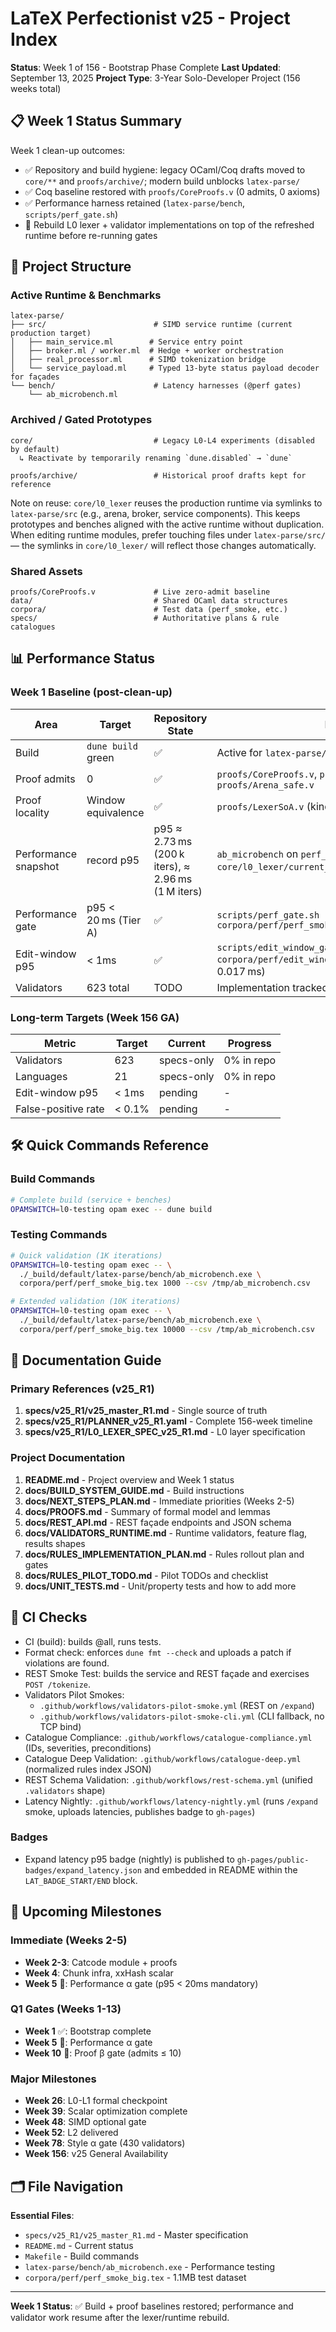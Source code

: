 # LaTeX Perfectionist v25 - Project Index

**Status**: Week 1 of 156 - Bootstrap Phase Complete
**Last Updated**: September 13, 2025
**Project Type**: 3-Year Solo-Developer Project (156 weeks total)

## 📋 Week 1 Status Summary

Week 1 clean-up outcomes:
- ✅ Repository and build hygiene: legacy OCaml/Coq drafts moved to `core/**` and `proofs/archive/`; modern build unblocks `latex-parse/`
- ✅ Coq baseline restored with `proofs/CoreProofs.v` (0 admits, 0 axioms)
- ✅ Performance harness retained (`latex-parse/bench`, `scripts/perf_gate.sh`)
- 🔄 Rebuild L0 lexer + validator implementations on top of the refreshed runtime before re-running gates

## 📁 Project Structure

### Active Runtime & Benchmarks
```
latex-parse/
├── src/                        # SIMD service runtime (current production target)
│   ├── main_service.ml        # Service entry point
│   ├── broker.ml / worker.ml  # Hedge + worker orchestration
│   ├── real_processor.ml      # SIMD tokenization bridge
│   └── service_payload.ml     # Typed 13-byte status payload decoder for façades
└── bench/                      # Latency harnesses (@perf gates)
    └── ab_microbench.ml
```

### Archived / Gated Prototypes
```
core/                           # Legacy L0-L4 experiments (disabled by default)
  ↳ Reactivate by temporarily renaming `dune.disabled` → `dune`

proofs/archive/                 # Historical proof drafts kept for reference
```

Note on reuse: `core/l0_lexer` reuses the production runtime via symlinks to
`latex-parse/src` (e.g., arena, broker, service components). This keeps
prototypes and benches aligned with the active runtime without duplication.
When editing runtime modules, prefer touching files under `latex-parse/src/` —
the symlinks in `core/l0_lexer/` will reflect those changes automatically.

### Shared Assets
```
proofs/CoreProofs.v             # Live zero-admit baseline
data/                           # Shared OCaml data structures
corpora/                        # Test data (perf_smoke, etc.)
specs/                          # Authoritative plans & rule catalogues
```

## 📊 Performance Status

### Week 1 Baseline (post-clean-up)
| Area | Target | Repository State | Notes |
|------|--------|------------------|-------|
| Build | `dune build` green | ✅ | Active for `latex-parse/` modules |
| Proof admits | 0 | ✅ | `proofs/CoreProofs.v`, `proofs/Catcode.v`, `proofs/Arena_safe.v` |
| Proof locality | Window equivalence | ✅ | `proofs/LexerSoA.v` (kinds/codes/offs/issues) |
| Performance snapshot | record p95 | p95 ≈ 2.73 ms (200 k iters), ≈ 2.96 ms (1 M iters) | `ab_microbench` on `perf_smoke_big` (see `core/l0_lexer/current_baseline_performance.json`) |
| Performance gate | p95 < 20 ms (Tier A) | ✅ | `scripts/perf_gate.sh corpora/perf/perf_smoke_big.tex 100` |
| Edit-window p95 | < 1ms | ✅ | `scripts/edit_window_gate.sh corpora/perf/edit_window_4kb.tex 2000` (p95 ≈ 0.017 ms) |
| Validators | 623 total | TODO | Implementation tracked in specs |

### Long-term Targets (Week 156 GA)
| Metric | Target | Current | Progress |
|--------|--------|---------|----------|
| Validators | 623 | specs-only | 0% in repo |
| Languages | 21 | specs-only | 0% in repo |
| Edit-window p95 | < 1ms | pending | - |
| False-positive rate | < 0.1% | pending | - |

## 🛠️ Quick Commands Reference

### Build Commands
```bash
# Complete build (service + benches)
OPAMSWITCH=l0-testing opam exec -- dune build
```

### Testing Commands
```bash
# Quick validation (1K iterations)
OPAMSWITCH=l0-testing opam exec -- \
  ./_build/default/latex-parse/bench/ab_microbench.exe \
  corpora/perf/perf_smoke_big.tex 1000 --csv /tmp/ab_microbench.csv

# Extended validation (10K iterations)
OPAMSWITCH=l0-testing opam exec -- \
  ./_build/default/latex-parse/bench/ab_microbench.exe \
  corpora/perf/perf_smoke_big.tex 10000 --csv /tmp/ab_microbench.csv
```

## 📖 Documentation Guide

### Primary References (v25_R1)
1. **specs/v25_R1/v25_master_R1.md** - Single source of truth
2. **specs/v25_R1/PLANNER_v25_R1.yaml** - Complete 156-week timeline
3. **specs/v25_R1/L0_LEXER_SPEC_v25_R1.md** - L0 layer specification

### Project Documentation
1. **README.md** - Project overview and Week 1 status
2. **docs/BUILD_SYSTEM_GUIDE.md** - Build instructions
3. **docs/NEXT_STEPS_PLAN.md** - Immediate priorities (Weeks 2-5)
4. **docs/PROOFS.md** - Summary of formal model and lemmas
5. **docs/REST_API.md** - REST façade endpoints and JSON schema
6. **docs/VALIDATORS_RUNTIME.md** - Runtime validators, feature flag, results shapes
7. **docs/RULES_IMPLEMENTATION_PLAN.md** - Rules rollout plan and gates
8. **docs/RULES_PILOT_TODO.md** - Pilot TODOs and checklist
9. **docs/UNIT_TESTS.md** - Unit/property tests and how to add more

## 🧪 CI Checks
- CI (build): builds @all, runs tests.
- Format check: enforces `dune fmt --check` and uploads a patch if violations are found.
- REST Smoke Test: builds the service and REST façade and exercises `POST /tokenize`.
- Validators Pilot Smokes:
  - `.github/workflows/validators-pilot-smoke.yml` (REST on `/expand`)
  - `.github/workflows/validators-pilot-smoke-cli.yml` (CLI fallback, no TCP bind)
- Catalogue Compliance: `.github/workflows/catalogue-compliance.yml` (IDs, severities, preconditions)
- Catalogue Deep Validation: `.github/workflows/catalogue-deep.yml` (normalized rules index JSON)
- REST Schema Validation: `.github/workflows/rest-schema.yml` (unified `.validators` shape)
- Latency Nightly: `.github/workflows/latency-nightly.yml` (runs `/expand` smoke, uploads latencies, publishes badge to `gh-pages`)

### Badges

- Expand latency p95 badge (nightly) is published to `gh-pages/public-badges/expand_latency.json` and embedded in README within the `LAT_BADGE_START/END` block.

## 🎯 Upcoming Milestones

### Immediate (Weeks 2-5)
- **Week 2-3**: Catcode module + proofs
- **Week 4**: Chunk infra, xxHash scalar
- **Week 5** 🎯: Performance α gate (p95 < 20ms mandatory)

### Q1 Gates (Weeks 1-13)
- **Week 1** ✅: Bootstrap complete
- **Week 5** 🎯: Performance α gate
- **Week 10** 🎯: Proof β gate (admits ≤ 10)

### Major Milestones
- **Week 26**: L0-L1 formal checkpoint
- **Week 39**: Scalar optimization complete
- **Week 48**: SIMD optional gate
- **Week 52**: L2 delivered
- **Week 78**: Style α gate (430 validators)
- **Week 156**: v25 General Availability

## 🗂️ File Navigation

**Essential Files**:
- `specs/v25_R1/v25_master_R1.md` - Master specification
- `README.md` - Current status
- `Makefile` - Build commands
- `latex-parse/bench/ab_microbench.exe` - Performance testing
- `corpora/perf/perf_smoke_big.tex` - 1.1MB test dataset

---

**Week 1 Status**: ✅ Build + proof baselines restored; performance and validator work resume after the lexer/runtime rebuild.
